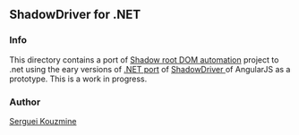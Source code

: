 ## ShadowDriver for .NET
### Info

This directory contains a port of [Shadow root DOM automation](https://github.com/sukgu/shadow-automation-selenium) project to .net using the eary versions of [.NET port](https://github.com/bbaia/protractor-net) of [ShadowDriver ](https://github.com/angular/protractor) of AngularJS  as a prototype. This is a work in progress.

### Author
[Serguei Kouzmine](kouzmine_serguei@yahoo.com)
